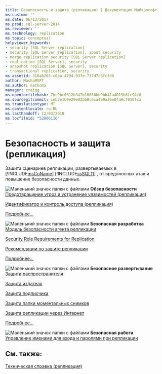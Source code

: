 ```yaml
---
title: Безопасность и защита (репликация) | Документация Майкрософт
ms.custom: ''
ms.date: 06/13/2017
ms.prod: sql-server-2014
ms.reviewer: ''
ms.technology: replication
ms.topic: conceptual
helpviewer_keywords:
- security [SQL Server replication]
- security [SQL Server replication], about security
- merge replication security [SQL Server replication]
- replication [SQL Server], security
- snapshot replication [SQL Server], security
- transactional replication, security
ms.assetid: 310a8203-c0aa-4794-93fe-737d7c3fcfd6
author: MashaMSFT
ms.author: mathoma
manager: craigg
ms.openlocfilehash: 7bc9bc0312b347b10650bb9bb41a4015b6fc94f0
ms.sourcegitcommit: ceb7e1b9e29e02bb0c6ca400a36e0fa9cf010fca
ms.translationtype: MT
ms.contentlocale: ru-RU
ms.lasthandoff: 12/03/2018
ms.locfileid: "52806116"
---
```

# <a name="security-and-protection-replication"></a>Безопасность и защита (репликация)
  Защита сценариев репликации, развертываемых в [!INCLUDE[msCoName](../../../includes/msconame-md.md)] [!INCLUDE[ssSQL11](../../../includes/sssql11-md.md)] , от вредоносных атак и повышение безопасности данных.  
  
 ![Маленький значок папки с файлами](../../../integration-services/media/filefolder-small.gif "Маленький значок папки с файлами") **Обзор безопасности**  
 [Предотвращение угроз и устранение уязвимостей (репликация)](threat-and-vulnerability-mitigation-replication.md)  
  
 [Идентификатор и контроль доступа (репликация)](identity-and-access-control-replication.md)  
  
 [Подробнее...](security-overview-replication.md)  
  
 ![Маленький значок папки с файлами](../../../integration-services/media/filefolder-small.gif "Маленький значок папки с файлами") **Безопасная разработка**  
 [Модель безопасности агента репликации](replication-agent-security-model.md)  
  
 [Security Role Requirements for Replication](security-role-requirements-for-replication.md)  
  
 [Рекомендации по защите репликации](replication-security-best-practices.md)  
  
 [Подробнее...](secure-development-replication.md)  
  
 ![Маленький значок папки с файлами](../../../integration-services/media/filefolder-small.gif "Маленький значок папки с файлами") **Безопасное развертывание**  
 [Защита распространителя](secure-the-distributor.md)  
  
 [Защита издателя](secure-the-publisher.md)  
  
 [Защита подписчика](secure-the-subscriber.md)  
  
 [Защита папки моментальных снимков](secure-the-snapshot-folder.md)  
  
 [Защита репликации через Интернет](securing-replication-over-the-internet.md)  
  
 [Подробнее...](secure-deployment-replication.md)  
  
 ![Маленький значок папки с файлами](../../../integration-services/media/filefolder-small.gif "Маленький значок папки с файлами") **Безопасная работа**  
 [Управление именами для входа и паролями при репликации](manage-logins-and-passwords-in-replication.md)  
  
## <a name="see-also"></a>См. также:  
 [Техническая справка (репликация)](../technical-reference-replication.md)  
  
  
